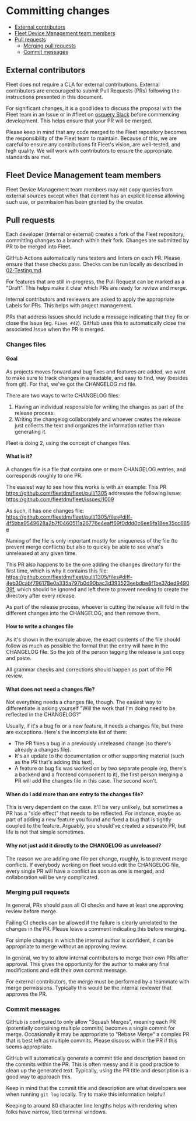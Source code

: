 # Committing changes
- [External contributors](#external-contributors)
- [Fleet Device Management team members](#fleet-device-management-team-members)
- [Pull requests](#pull-requests)
  - [Merging pull requests](#merging-pull-requests)
  - [Commit messages](#commit-messages)

## External contributors

Fleet does not require a CLA for external contributions. External contributors are encouraged to submit Pull Requests (PRs) following the instructions presented in this document.

For significant changes, it is a good idea to discuss the proposal with the Fleet team in an Issue or in #fleet on [osquery Slack](https://join.slack.com/t/osquery/shared_invite/zt-h29zm0gk-s2DBtGUTW4CFel0f0IjTEw) before commencing development. This helps ensure that your PR will be merged.

Please keep in mind that any code merged to the Fleet repository becomes the responsibility of the Fleet team to maintain. Because of this, we are careful to ensure any contributions fit Fleet's vision, are well-tested, and high quality. We will work with contributors to ensure the appropriate standards are met.

## Fleet Device Management team members
Fleet Device Management team members may not copy queries from external sources except when that content has an explicit license allowing such use, or permission has been granted by the creator.

## Pull requests

Each developer (internal or external) creates a fork of the Fleet repository, committing changes to a branch within their fork. Changes are submitted by PR to be merged into Fleet.

GitHub Actions automatically runs testers and linters on each PR. Please ensure that these checks pass. Checks can be run locally as described in [02-Testing.md](./02-Testing.md).

For features that are still in-progress, the Pull Request can be marked as a "Draft". This helps make it clear which PRs are ready for review and merge.

Internal contributors and reviewers are asked to apply the appropriate Labels for PRs. This helps with project management.

PRs that address Issues should include a message indicating that they fix or close the Issue (eg. `Fixes #42`). GitHub uses this to automatically close the associated Issue when the PR is merged.

### Changes files

#### Goal

As projects moves forward and bug fixes and features are added, we want to make sure to track changes in a readable, and easy to find, way (besides from git). For that, we've got the CHANGELOG.md file.

There are two ways to write CHANGELOG files:

1. Having an individual responsible for writing the changes as part of the release process.
2. Writing the changelog collaborately and whoever creates the release just collects the text and organizes the information rather than generating it.

Fleet is doing 2, using the concept of changes files.

#### What is it?

A changes file is a file that contains one or more CHANGELOG entries, and corresponds roughly to one PR.

The easiest way to see how this works is with an example: This PR https://github.com/fleetdm/fleet/pull/1305 addresses the following issue: https://github.com/fleetdm/fleet/issues/1009

As such, it has one changes file: https://github.com/fleetdm/fleet/pull/1305/files#diff-4f5bba9549628a2b7f0460511a26776e4eaff69f0ddd0c6ee9fa18ee35cc685e

Naming of the file is only important mostly for uniqueness of the file (to prevent merge conflicts) but also to quickly be able to see what's unreleased at any given time.

This PR also happens to be the one adding the changes directory for the first time, which is why it contains this file: https://github.com/fleetdm/fleet/pull/1305/files#diff-4eb30cabf796178e0a335a797b0d90bac3d393523eebdbe8f1be37ded949039f, which should be ignored and left there to prevent needing to create the directory after every release.

As part of the release process, whoever is cutting the release will fold in the different changes into the CHANGELOG, and then remove them.

#### How to write a changes file

As it's shown in the example above, the exact contents of the file should follow as much as possible the format that the entry will have in the CHANGELOG file. So the job of the person tagging the release is just copy and paste.

All grammar checks and corrections should happen as part of the PR review.

#### What does not need a changes file?

Not everything needs a changes file, though. The easiest way to differentiate is asking yourself "Will the work that I'm doing need to be reflected in the CHANGELOG?"

Usually, if it's a bug fix or a new feature, it needs a changes file, but there are exceptions. Here's the incomplete list of them:

- The PR fixes a bug in a previously unreleased change (so there's already a changes file).
- It's an update to the documentation or other supporting material (such as the PR that's adding this text).
- A feature or bug fix was worked on by two separate people (eg, there's a backend and a frontend component to it), the first person merging a PR will add the changes file in this case. The second won't.

#### When do I add more than one entry to the changes file?

This is very dependent on the case. It'll be very unlikely, but sometimes a PR has a "side effect" that needs to be reflected. For instance, maybe as part of adding a new feature you found and fixed a bug that is tightly coupled to the feature. Arguably, you should've created a separate PR, but life is not that simple sometimes.

#### Why not just add it directly to the CHANGELOG as unreleased?

The reason we are adding one file per change, roughly, is to prevent merge conflicts. If everybody working on fleet would edit the CHANGELOG file, every single PR will have a conflict as soon as one is merged, and collaboration will be very complicated.

### Merging pull requests

In general, PRs should pass all CI checks and have at least one approving review before merge.

Failing CI checks can be allowed if the failure is clearly unrelated to the changes in the PR. Please leave a comment indicating this before merging.

For simple changes in which the internal author is confident, it can be appropriate to merge without an approving review.

In general, we try to allow internal contributors to merge their own PRs after approval. This gives the opportunity for the author to make any final modifications and edit their own commit message.

For external contributors, the merge must be performed by a teammate with merge permissions. Typically this would be the internal reviewer that approves the PR.

### Commit messages

GitHub is configured to only allow "Squash Merges", meaning each PR (potentially containing multiple commits) becomes a single commit for merge. Occasionally it may be appropriate to "Rebase Merge" a complex PR that is best left as multiple commits. Please discuss within the PR if this seems appropriate.

GitHub will automatically generate a commit title and description based on the commits within the PR. This is often messy and it is good practice to clean up the generated text. Typically, using the PR title and description is a good way to approach this.

Keep in mind that the commit title and description are what developers see when running `git log` locally. Try to make this information helpful!

Keeping to around 80 character line lengths helps with rendering when folks have narrow, tiled terminal windows.
